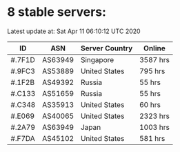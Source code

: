 # 8 stable servers:

Latest update at: Sat Apr 11 06:10:12 UTC 2020

| ID | ASN | Server Country | Online |
| -- | --- | -------------- | ------ |
| #.7F1D | AS63949 | Singapore | 3587 hrs |
| #.9FC3 | AS53889 | United States | 795 hrs |
| #.1F2B | AS49392 | Russia | 55 hrs |
| #.C133 | AS51659 | Russia | 55 hrs |
| #.C348 | AS35913 | United States | 60 hrs |
| #.E069 | AS40065 | United States | 2323 hrs |
| #.2A79 | AS63949 | Japan | 1003 hrs |
| #.F7DA | AS45102 | United States | 581 hrs |

